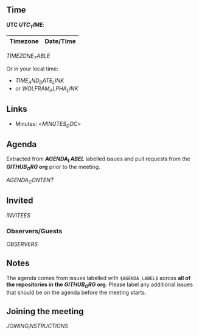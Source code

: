 ## Time

**UTC $UTC_TIME$**:

| Timezone | Date/Time |
| -------- | --------- |
$TIMEZONE_TABLE$

Or in your local time:

* $TIME_AND_DATE_LINK$
* or $WOLFRAM_ALPHA_LINK$

## Links

* Minutes: <$MINUTES_DOC$>

## Agenda

Extracted from **$AGENDA_LABEL$** labelled issues and pull requests from the **$GITHUB_ORG$ org** prior to the meeting.

$AGENDA_CONTENT$

## Invited

$INVITEES$

### Observers/Guests

$OBSERVERS$

## Notes

The agenda comes from issues labelled with `$AGENDA_LABEL$` across **all of the repositories in the $GITHUB_ORG$ org**. Please label any additional issues that should be on the agenda before the meeting starts.

## Joining the meeting

$JOINING_INSTRUCTIONS$

